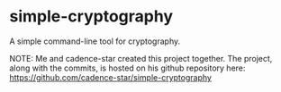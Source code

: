 # simple-cryptography
A simple command-line tool for cryptography.

NOTE:  Me and cadence-star created this project together.  The project, along with the commits, is hosted on his github repository here: https://github.com/cadence-star/simple-cryptography
